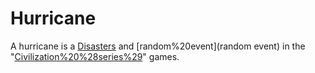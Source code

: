 # Hurricane

A hurricane is a [Disasters](disaster) and [random%20event](random event) in the "[Civilization%20%28series%29](Civilization)" games.